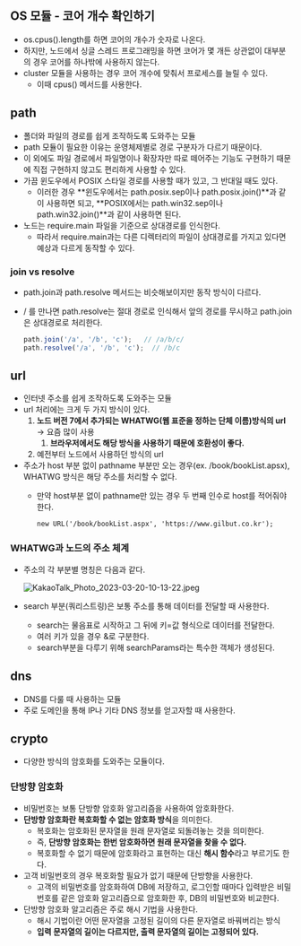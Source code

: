 ## OS 모듈 - 코어 개수 확인하기

- os.cpus().length를 하면 코어의 개수가 숫자로 나온다.
- 하지만, 노드에서 싱글 스레드 프로그래밍을 하면 코어가 몇 개든 상관없이 대부분의 경우 코어를 하나밖에 사용하지 않는다.
- cluster 모듈을 사용하는 경우 코어 개수에 맞춰서 프로세스를 늘릴 수 있다.
    - 이때 cpus() 메서드를 사용한다.

## path

- 폴더와 파일의 경로를 쉽게 조작하도록 도와주는 모듈
- path 모듈이 필요한 이유는 운영체제별로 경로 구분자가 다르기 때문이다.
- 이 외에도 파일 경로에서 파일명이나 확장자만 따로 떼어주는 기능도 구현하기 때문에 직접 구현하지 않고도 편리하게 사용할 수 있다.
- 가끔 윈도우에서 POSIX 스타일 경로를 사용할 때가 있고, 그 반대일 때도 있다.
    - 이러한 경우 **윈도우에서는 path.posix.sep이나 path.posix.join()**과 같이 사용하면 되고, **POSIX에서는 path.win32.sep이나 path.win32.join()**과 같이 사용하면 된다.
- 노드는 require.main 파일을 기준으로 상대경로를 인식한다.
    - 따라서 require.main과는 다른 디렉터리의 파일이 상대경로를 가지고 있다면 예상과 다르게 동작할 수 있다.

### join vs resolve

- path.join과 path.resolve 메서드는 비슷해보이지만 동작 방식이 다르다.
- / 를 만나면 path.resolve는 절대 경로로 인식해서 앞의 경로를 무시하고 path.join은 상대경로로 처리한다.
    
    ```jsx
    path.join('/a', '/b', 'c');   // /a/b/c/
    path.resolve('/a', '/b', 'c');  // /b/c
    ```
    

## url

- 인터넷 주소를 쉽게 조작하도록 도와주는 모듈
- url 처리에는 크게 두 가지 방식이 있다.
    1. **노드 버전 7에서 추가되는 WHATWG(웹 표준을 정하는 단체 이름)방식의 url** → 요즘 많이 사용
        1. **브라우저에서도 해당 방식을 사용하기 때문에 호환성이 좋다.**
    2. 예전부터 노드에서 사용하던 방식의 url
- 주소가 host 부분 없이 pathname 부분만 오는 경우(ex. /book/bookList.apsx), WHATWG 방식은 해당 주소를 처리할 수 없다.
    - 만약 host부분 없이 pathname만 있는 경우 두 번째 인수로 host를 적어줘야 한다.
        
        ```tsx
        new URL('/book/bookList.aspx', 'https://www.gilbut.co.kr');
        ```
        

### WHATWG과 노드의 주소 체계

- 주소의 각 부분별 명칭은 다음과 같다.
    
    ![KakaoTalk_Photo_2023-03-20-10-13-22.jpeg](https://s3-us-west-2.amazonaws.com/secure.notion-static.com/08e1be02-2203-49d2-8abd-6d1b8d6e6358/KakaoTalk_Photo_2023-03-20-10-13-22.jpeg)
    
- search 부분(쿼리스트링)은 보통 주소를 통해 데이터를 전달할 때 사용한다.
    - search는 물음표로 시작하고 그 뒤에 키=값 형식으로 데이터를 전달한다.
    - 여러 키가 있을 경우 &로 구분한다.
    - search부분을 다루기 위해 searchParams라는 특수한 객체가 생성된다.

## dns

- DNS를 다룰 때 사용하는 모듈
- 주로 도메인을 통해 IP나 기타 DNS 정보를 얻고자할 때 사용한다.

## crypto

- 다양한 방식의 암호화를 도와주는 모듈이다.

### 단방향 암호화

- 비밀번호는 보통 단방향 암호화 알고리즘을 사용하여 암호화한다.
- **단방향 암호화란 복호화할 수 없는 암호화 방식**을 의미한다.
    - 복호화는 암호화된 문자열을 원래 문자열로 되돌려놓는 것을 의미한다.
    - 즉, **단방향 암호화는 한번 암호화하면 원래 문자열을 찾을 수 없다.**
    - 복호화할 수 없기 때문에 암호화라고 표현하는 대신 **해시 함수**라고 부르기도 한다.
- 고객 비밀번호의 경우 복호화할 필요가 없기 때문에 단방향을 사용한다.
    - 고객의 비밀번호를 암호화하여 DB에 저장하고, 로그인할 때마다 입력받은 비밀번호를 같은 암호화 알고리즘으로 암호화한 후, DB의 비밀번호와 비교한다.
- 단방향 암호화 알고리즘은 주로 해시 기법을 사용한다.
    - 해시 기법이란 어떤 문자열을 고정된 길이의 다른 문자열로 바꿔버리는 방식
    - **입력 문자열의 길이는 다르지만, 출력 문자열의 길이는 고정되어 있다.**